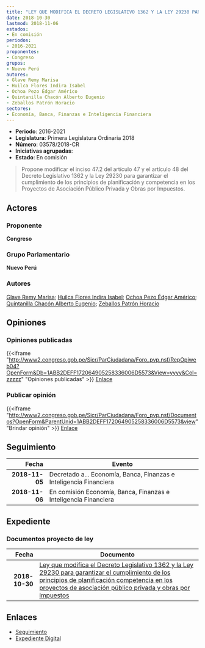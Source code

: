 ```yaml
---
title: "LEY QUE MODIFICA EL DECRETO LEGISLATIVO 1362 Y LA LEY 29230 PARA GARANTIZAR EL CUMPLIMIENTO DE LOS PRINCIPIOS DE PLANIFICACIÓN Y COMPETENCIA EN LOS PROYECTOS DE ASOCIACIÓN PÚBLICO PRIVADA Y OBRAS POR IMPUESTOS"
date: 2018-10-30
lastmod: 2018-11-06
estados:
- En comisión
periodos:
- 2016-2021
proponentes:
- Congreso
grupos:
- Nuevo Perú
autores:
- Glave Remy Marisa
- Huilca Flores Indira Isabel
- Ochoa Pezo Édgar Américo
- Quintanilla Chacón Alberto Eugenio
- Zeballos Patrón Horacio
sectores:
- Economía, Banca, Finanzas e Inteligencia Financiera
---
```

- **Periodo**: 2016-2021
- **Legislatura**: Primera Legislatura Ordinaria 2018
- **Número**: 03578/2018-CR
- **Iniciativas agrupadas**: 
- **Estado**: En comisión

> Propone modificar el inciso 47.2 del artículo 47 y el artículo 48 del Decreto Legislativo 1362 y la Ley 29230 para garantizar el cumplimiento de los principios de planificación y competencia en los Proyectos de Asociación Público Privada y Obras por Impuestos.


## Actores

### Proponente

**Congreso**

### Grupo Parlamentario

**Nuevo Perú**

### Autores

[Glave Remy Marisa](mailto:mailto:mglave@congreso.gob.pe); [Huilca Flores Indira Isabel](mailto:mailto:ihuilca@congreso.gob.pe); [Ochoa Pezo Édgar Américo](mailto:mailto:eochoa@congreso.gob.pe); [Quintanilla Chacón Alberto Eugenio](mailto:mailto:aquintanilla@congreso.gob.pe); [Zeballos Patrón Horacio](mailto:mailto:hzeballos@congreso.gob.pe)

## Opiniones

### Opiniones publicadas

{{<iframe "http://www2.congreso.gob.pe/Sicr/ParCiudadana/Foro_pvp.nsf/RepOpiweb04?OpenForm&Db=1ABB2DEFF172064905258336006D5573&View=yyyy&Col=zzzzz" "Opiniones publicadas" >}}
[Enlace](http://www2.congreso.gob.pe/Sicr/ParCiudadana/Foro_pvp.nsf/RepOpiweb04?OpenForm&Db=1ABB2DEFF172064905258336006D5573&View=yyyy&Col=zzzzz)

### Publicar opinión

{{<iframe "http://www2.congreso.gob.pe/Sicr/ParCiudadana/Foro_pvp.nsf/Documentos?OpenForm&ParentUnid=1ABB2DEFF172064905258336006D5573&view" "Brindar opinión" >}}
[Enlace](http://www2.congreso.gob.pe/Sicr/ParCiudadana/Foro_pvp.nsf/Documentos?OpenForm&ParentUnid=1ABB2DEFF172064905258336006D5573&view)


## Seguimiento

| Fecha | Evento |
|------:|--------|
| **2018-11-05** | Decretado a... Economía, Banca, Finanzas e Inteligencia Financiera |
| **2018-11-06** | En comisión Economía, Banca, Finanzas e Inteligencia Financiera |

## Expediente

### Documentos proyecto de ley

| Fecha | Documento |
|------:|-----------|
| **2018-10-30** | [Ley que modifica el Decreto Legislativo 1362 y la Ley 29230 para garantizar el cumplimiento de los principios de planificación competencia en los proyectos de asociación público privada y obras por impuestos](http://www.leyes.congreso.gob.pe/Documentos/2016_2021/Proyectos_de_Ley_y_de_Resoluciones_Legislativas/PL0357820181030.pdf) |

## Enlaces

- [Seguimiento](http://www2.congreso.gob.pe/Sicr/TraDocEstProc/CLProLey2016.nsf/f7fff46988ca05b1052578e100829cc7/40fa8ee25ed694a90525833600660bb5?OpenDocument)
- [Expediente Digital](http://www2.congreso.gob.pe/Sicr/TraDocEstProc/CLProLey2016.nsf/f7fff46988ca05b1052578e100829cc7/40fa8ee25ed694a90525833600660bb5?OpenDocument&Click=05257FB7005EB655.eb71d0cf91d8294e05256cdf006b5706/$Body/0.1C6C)


